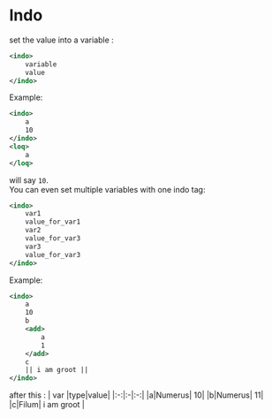 # Indo
set the value into a variable :
```xml
<indo>
	variable
	value
</indo>
```
Example:
```xml
<indo>
	a
	10
</indo>
<loq>
	a
</loq>
```
will say `10`.  
You can even set multiple variables with one indo tag:
```xml
<indo>
	var1
	value_for_var1
	var2
	value_for_var3
	var3
	value_for_var3
</indo>
```
Example:
```xml
<indo>
	a
	10
	b
	<add>
		a
		1
	</add>
	c
	|| i am groot ||
</indo>
```
after this :
| var |type|value|
|:-:|:-|:-:|
|a|Numerus| 10|
|b|Numerus| 11|
|c|Filum| i am groot |
